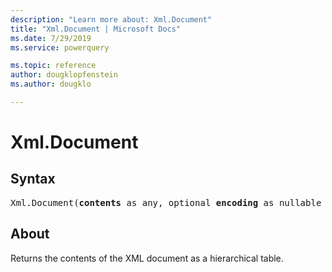 ```yaml
---
description: "Learn more about: Xml.Document"
title: "Xml.Document | Microsoft Docs"
ms.date: 7/29/2019
ms.service: powerquery

ms.topic: reference
author: dougklopfenstein
ms.author: dougklo

---
```

# Xml.Document

  
## Syntax

<pre>
Xml.Document(<b>contents</b> as any, optional <b>encoding</b> as nullable number) as table
</pre>
  
## About  
Returns the contents of the XML document as a hierarchical table.
